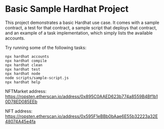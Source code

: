 # Basic Sample Hardhat Project

This project demonstrates a basic Hardhat use case. It comes with a sample contract, a test for that contract, a sample script that deploys that contract, and an example of a task implementation, which simply lists the available accounts.

Try running some of the following tasks:

```shell
npx hardhat accounts
npx hardhat compile
npx hardhat clean
npx hardhat test
npx hardhat node
node scripts/sample-script.js
npx hardhat help
```

NFTMarket address:
https://ropsten.etherscan.io/address/0x895C0AAED623b774a8559B4Bf1b10D78ED085EEb


NFT address:
https://ropsten.etherscan.io/address/0x595F1eBBb0bAae6E55b32223a32E48074A45e4fa
